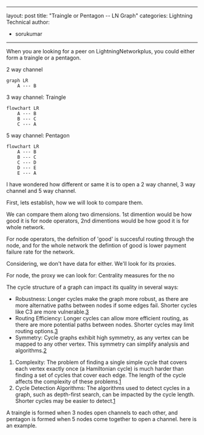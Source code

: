 
---
layout: post
title: "Traingle or Pentagon -- LN Graph"
categories: Lightning Technical
author:
- sorukumar
---

When you are looking for a peer on LightningNetworkplus, you could either form a traingle or a pentagon. 

2 way channel
```mermaid
graph LR 
	A --- B 
   ```
3 way channel: Traingle
```mermaid
flowchart LR 
	A --- B 
	B --- C 
	C --- A
   ```
5 way channel: Pentagon
```mermaid
flowchart LR 
	A --- B 
	B --- C 
	C --- D
	D --- E
	E --- A
   ```

I have wondered how different or same it is to open a 2 way channel, 3 way channel and 5 way channel.

First, lets establish, how we will look to compare them.

We can compare them along two dimensions. 1st dimention would be how good it is for node operators, 2nd dimentions would be how good it is for whole network.

For node operators, the defnition of 'good' is  succesful routing through the node, and for the whole network the defintion of good is lower payment failure rate for the network.

Considering, we don't have data for either. We'll look for its proxies.

For node, the proxy we can look for: Centrality measures for the no

The cycle structure of a graph can impact its quality in several ways:

-   Robustness: Longer cycles make the graph more robust, as there are more alternative paths between nodes if some edges fail. Shorter cycles like C3 are more vulnerable.[3](https://math.stackexchange.com/questions/1490053/what-is-the-difference-between-a-loop-cycle-and-strongly-connected-components-i)
-   Routing Efficiency: Longer cycles can allow more efficient routing, as there are more potential paths between nodes. Shorter cycles may limit routing options.[3](https://math.stackexchange.com/questions/1490053/what-is-the-difference-between-a-loop-cycle-and-strongly-connected-components-i)
-   Symmetry: Cycle graphs exhibit high symmetry, as any vertex can be mapped to any other vertex. This symmetry can simplify analysis and algorithms.[2](https://en.wikipedia.org/wiki/Cycle_graph)
1.  Complexity: The problem of finding a single simple cycle that covers each vertex exactly once (a Hamiltonian cycle) is much harder than finding a set of cycles that cover each edge. The length of the cycle affects the complexity of these problems.[1](https://en.wikipedia.org/wiki/Cycle_%28graph_theory%29)
2.  Cycle Detection Algorithms: The algorithms used to detect cycles in a graph, such as depth-first search, can be impacted by the cycle length. Shorter cycles may be easier to detect.[1](https://en.wikipedia.org/wiki/Cycle_%28graph_theory%29)





A traingle is formed when 3 nodes open channels to each other, and pentagon is formed when 5 nodes come together to open a channel. here is an example. 
<!--stackedit_data:
eyJoaXN0b3J5IjpbMjA2MTY1MjYzNCwxODIyNDE3MjU3LC0xMj
U0NDMwOTU0LC0xNDM0MzQ4MjI0LC05NzYzODIzMTcsLTE1NzIx
OTQ3MjcsLTMxMTQ4MjgwNiw3MzA5OTgxMTZdfQ==
-->